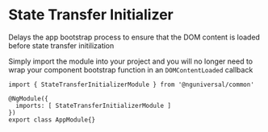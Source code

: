 # State Transfer Initializer
Delays the app bootstrap process to ensure that the DOM content is loaded before state transfer initilization

Simply import the module into your project and you will no longer need to wrap your component bootstrap function in an `DOMContentLoaded` callback

```
import { StateTransferInitializerModule } from '@nguniversal/common'

@NgModule({
  imports: [ StateTransferInitializerModule ]
})
export class AppModule{}
```